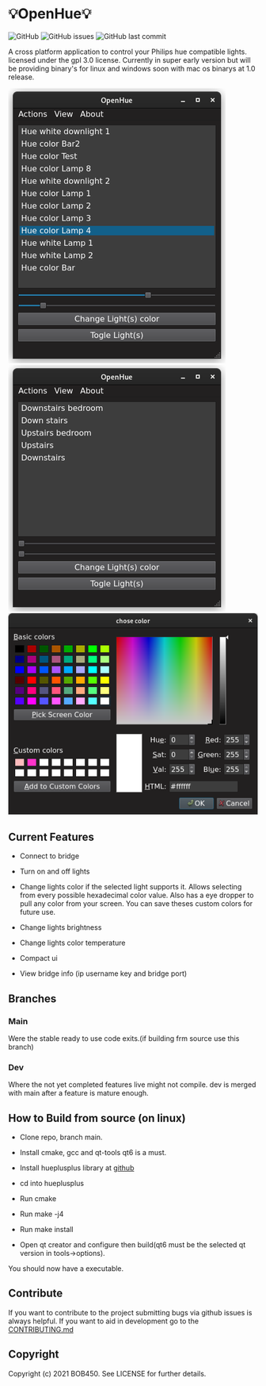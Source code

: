 # 💡OpenHue💡

![GitHub](https://img.shields.io/github/license/BOB450/OpenHue?logoColor=blue)  ![GitHub issues](https://img.shields.io/github/issues/BOB450/OpenHue)  ![GitHub last commit](https://img.shields.io/github/last-commit/BOB450/OpenHue)

A cross platform application to control your Philips hue compatible lights.
licensed under the gpl 3.0 license. Currently in super early version but will be providing binary's for linux and windows soon with mac os binarys at 1.0 release.

![OpenHue1](imgs/OpenHue3.png)![OpenHue1](imgs/OpenHue4.png)![OpenHue1](imgs/color_selection.png)

## Current Features

- Connect to bridge

- Turn on and off lights

- Change lights color if the selected light supports it. Allows selecting from every possible hexadecimal color value. Also has a eye dropper to pull any color from your screen. You can save theses custom colors for future use.

- Change lights brightness

- Change lights color temperature

- Compact ui

- View bridge info  (ip username key and bridge port)

## Branches

### Main

Were the stable ready to use code exits.(if building frm source use this branch)

### Dev

Where the not yet completed features live might not compile. dev is merged with main after a feature is mature enough.

## How to Build from source (on linux)

- Clone repo, branch main.

- Install cmake, gcc and qt-tools qt6 is a must.

- Install hueplusplus library at [github](https://github.com/enwi/hueplusplus)

- cd into hueplusplus

- Run cmake

- Run make -j4

- Run make install

- Open qt creator and configure then build(qt6 must be the selected qt version in tools->options).

You should now have a executable.

## Contribute

If you want to contribute to the project submitting bugs via github issues is always helpful. If you want to aid in development go to the [CONTRIBUTING.md](CONTRIBUTING.md)

## Copyright

Copyright (c) 2021 BOB450. See LICENSE for further details.
